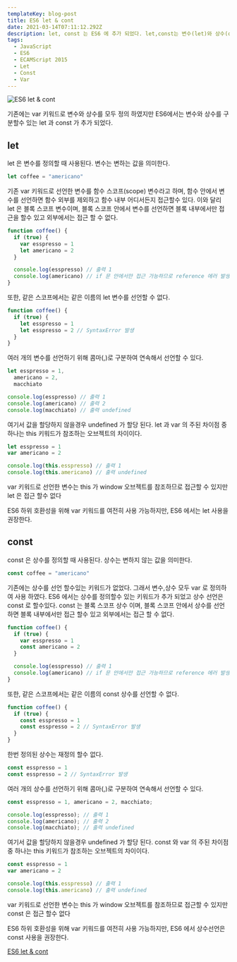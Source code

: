 ```yaml
---
templateKey: blog-post
title: ES6 let & cont
date: 2021-03-14T07:11:12.292Z
description: let, const 는 ES6 에 추가 되었다. let,const는 변수(let)와 상수(const)를 구분 하여 정의할때 사용 된다.
tags:
  - JavaScript
  - ES6
  - ECAMScript 2015
  - Let
  - Const
  - Var
---
```


![ES6 let & cont](/assets/es6.png "ES6 let & cont")

기존에는 var 키워드로 변수와 상수를 모두 정의 하였지만 ES6에서는 변수와 상수를 구분할수 있는 let 과 const 가 추가 되었다.

## let

let 은 변수를 정의할 때 사용된다.
변수는 변하는 값을 의미한다.

```javascript
let coffee = "americano"
```

기존 var 키워드로 선언한 변수를 함수 스코프(scope) 변수라고 하며, 함수 안에서 변수를 선언하면 함수 외부를 제외하고 함수 내부 어디서든지 접근할수 있다. 이와 달리 let 은 블록 스코프 변수이며, 블록 스코프 안에서 변수를 선언하면 블록 내부에서만 접근을 할수 있고 외부에서는 접근 할 수 없다.

```javascript
function coffee() {
  if (true) {
    var esspresso = 1
    let americano = 2
  }

  console.log(esspresso) // 출력 1
  console.log(americano) // if 문 안에서만 접근 가능하므로 reference 에러 발생
}
```

또한, 같은 스코프에서는 같은 이름의 let 변수를 선언할 수 없다.

```javascript
function coffee() {
  if (true) {
    let esspresso = 1
    let esspresso = 2 // SyntaxError 발생
  }
}
```

여러 개의 변수를 선언하기 위해 콤마(,)로 구분하여 연속해서 선언할 수 있다.

```javascript
let esspresso = 1,
  americano = 2,
  macchiato

console.log(esspresso) // 출력 1
console.log(americano) // 출력 2
console.log(macchiato) // 출력 undefined
```

여기서 값을 할당하지 않을경우 undefined 가 할당 된다.
let 과 var 의 주된 차이점 중 하나는 this 키워드가 참조하는 오브젝트의 차이이다.

```javascript
let esspresso = 1
var americano = 2

console.log(this.esspresso) // 출력 1
console.log(this.americano) // 출력 undefined
```

var 키워드로 선언한 변수는 this 가 window 오브젝트를 참조하므로 접근할 수 있지만 let 은 접근 할수 없다

ES6 하위 호환성을 위해 var 키워드를 여전히 사용 가능하지만, ES6 에서는 let 사용을 권장한다.

## const

const 은 상수를 정의할 때 사용된다.
상수는 변하지 않는 값을 의미한다.

```javascript
const coffee = "americano"
```

기존에는 상수를 선언 할수있는 키워드가 없었다. 그래서 변수,상수 모두 var 로 정의하여 사용 하였다.
ES6 에서는 상수를 정의할수 있는 키워드가 추가 되었고 상수 선언은 const 로 할수있다.
const 는 블록 스코프 상수 이며, 블록 스코프 안에서 상수를 선언하면 블록 내부에서만 접근 할수 있고 외부에서는 접근 할 수 없다.

```javascript
function coffee() {
  if (true) {
    var esspresso = 1
    const americano = 2
  }

  console.log(esspresso) // 출력 1
  console.log(americano) // if 문 안에서만 접근 가능하므로 reference 에러 발생
}
```

또한, 같은 스코프에서는 같은 이름의 const 상수를 선언할 수 없다.

```javascript
function coffee() {
  if (true) {
    const esspresso = 1
    const esspresso = 2 // SyntaxError 발생
  }
}
```

한번 정의된 상수는 재정의 할수 없다.

```javascript
const esspresso = 1
const esspresso = 2 // SyntaxError 발생
```

여러 개의 상수를 선언하기 위해 콤마(,)로 구분하여 연속해서 선언할 수 있다.

```javascript
const esspresso = 1, americano = 2, macchiato;

console.log(esspresso); // 출력 1
console.log(americano); // 출력 2
console.log(macchiato); // 출력 undefined
```

여기서 값을 할당하지 않을경우 undefined 가 할당 된다.
const 와 var 의 주된 차이점 중 하나는 this 키워드가 참조하는 오브젝트의 차이이다.

```javascript
const esspresso = 1
var americano = 2

console.log(this.esspresso) // 출력 1
console.log(this.americano) // 출력 undefined
```

var 키워드로 선언한 변수는 this 가 window 오브젝트를 참조하므로 접근할 수 있지만 const 은 접근 할수 없다

ES6 하위 호환성을 위해 var 키워드를 여전히 사용 가능하지만, ES6 에서 상수선언은 const 사용을 권장한다.

[ES6 let & cont](http://www.google.co.kr)
